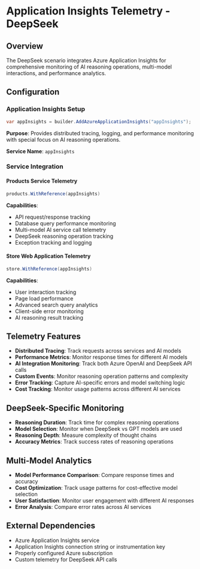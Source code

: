 # Application Insights Telemetry - DeepSeek

## Overview
The DeepSeek scenario integrates Azure Application Insights for comprehensive monitoring of AI reasoning operations, multi-model interactions, and performance analytics.

## Configuration

### Application Insights Setup
```csharp
var appInsights = builder.AddAzureApplicationInsights("appInsights");
```

**Purpose**: Provides distributed tracing, logging, and performance monitoring with special focus on AI reasoning operations.

**Service Name**: `appInsights`

### Service Integration

#### Products Service Telemetry
```csharp
products.WithReference(appInsights)
```

**Capabilities**:
- API request/response tracking
- Database query performance monitoring
- Multi-model AI service call telemetry
- DeepSeek reasoning operation tracking
- Exception tracking and logging

#### Store Web Application Telemetry
```csharp
store.WithReference(appInsights)
```

**Capabilities**:
- User interaction tracking
- Page load performance
- Advanced search query analytics
- Client-side error monitoring
- AI reasoning result tracking

## Telemetry Features
- **Distributed Tracing**: Track requests across services and AI models
- **Performance Metrics**: Monitor response times for different AI models
- **AI Integration Monitoring**: Track both Azure OpenAI and DeepSeek API calls
- **Custom Events**: Monitor reasoning operation patterns and complexity
- **Error Tracking**: Capture AI-specific errors and model switching logic
- **Cost Tracking**: Monitor usage patterns across different AI services

## DeepSeek-Specific Monitoring
- **Reasoning Duration**: Track time for complex reasoning operations
- **Model Selection**: Monitor when DeepSeek vs GPT models are used
- **Reasoning Depth**: Measure complexity of thought chains
- **Accuracy Metrics**: Track success rates of reasoning operations

## Multi-Model Analytics
- **Model Performance Comparison**: Compare response times and accuracy
- **Cost Optimization**: Track usage patterns for cost-effective model selection
- **User Satisfaction**: Monitor user engagement with different AI responses
- **Error Analysis**: Compare error rates across AI services

## External Dependencies
- Azure Application Insights service
- Application Insights connection string or instrumentation key
- Properly configured Azure subscription
- Custom telemetry for DeepSeek API calls